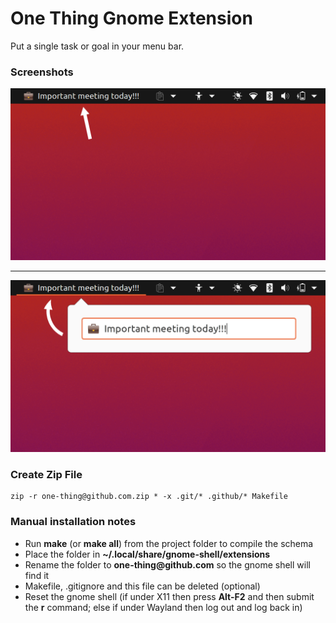 # One Thing Gnome Extension

Put a single task or goal in your menu bar.

### Screenshots

![One Thing at Panel](./.github/screenshots/one-thing_2.png)

---

![One Thing at Panel with editor](./.github/screenshots/one-thing_1.png)

### Create Zip File

```
zip -r one-thing@github.com.zip * -x .git/* .github/* Makefile
```

### Manual installation notes

- Run **make** (or **make all**) from the project folder to compile the schema
- Place the folder in **~/.local/share/gnome-shell/extensions**
- Rename the folder to **one-thing<span>@</span>github.com** so the gnome
  shell will find it
- Makefile, .gitignore and this file can be deleted (optional)
- Reset the gnome shell (if under X11 then press **Alt-F2** and then submit the
  **r** command; else if under Wayland then log out and log back in)

